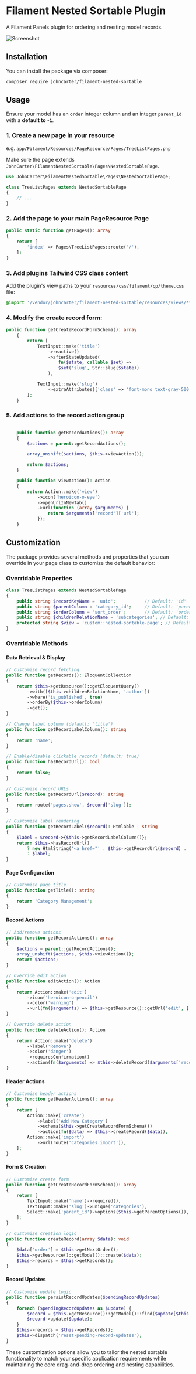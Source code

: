 # Filament Nested Sortable Plugin

A Filament Panels plugin for ordering and nesting model records.

![Screenshot](images/screenshot.png)

## Installation

You can install the package via composer:

```bash
composer require johncarter/filament-nested-sortable
```

## Usage

Ensure your model has an `order` integer column and an integer `parent_id` with a **default to `-1`**.

### 1. Create a new page in your resource
e.g. `app/Filament/Resources/PageResource/Pages/TreeListPages.php`

Make sure the page extends `JohnCarter\FilamentNestedSortable\Pages\NestedSortablePage`.

```php
use JohnCarter\FilamentNestedSortable\Pages\NestedSortablePage;

class TreeListPages extends NestedSortablePage
{
    // ...
}
```

### 2. Add the page to your main PageResource Page
```php
public static function getPages(): array
{
    return [
        'index' => Pages\TreeListPages::route('/'),
    ];
}
```

### 3. Add plugins Tailwind CSS class content
Add the plugin's view paths to your `resources/css/filament/cp/theme.css` file:

```css
@import '/vendor/johncarter/filament-nested-sortable/resources/views/**/*.blade.php';
```

### 4. Modify the create record form:

```php
public function getCreateRecordFormSchema(): array
    {
        return [
            TextInput::make('title')
                ->reactive()
                ->afterStateUpdated(
                    fn($state, callable $set) =>
                    $set('slug', Str::slug($state))
                ),

            TextInput::make('slug')
                ->extraAttributes(['class' => 'font-mono text-gray-500']),
        ];
    }
```

### 5. Add actions to the record action group
```php

    public function getRecordActions(): array
    {
        $actions = parent::getRecordActions();

        array_unshift($actions, $this->viewAction());

        return $actions;
    }

    public function viewAction(): Action
    {
        return Action::make('view')
            ->icon('heroicon-o-eye')
            ->openUrlInNewTab()
            ->url(function (array $arguments) {
                return $arguments['record']['url'];
            });
    }
```

## Customization

The package provides several methods and properties that you can override in your page class to customize the default behavior:

### Overridable Properties

```php
class TreeListPages extends NestedSortablePage
{
    public string $recordKeyName = 'uuid';           // Default: 'id'
    public string $parentColumn = 'category_id';     // Default: 'parent_id'
    public string $orderColumn = 'sort_order';       // Default: 'order'
    public string $childrenRelationName = 'subcategories'; // Default: 'children'
    protected string $view = 'custom::nested-sortable-page'; // Default: 'filament-nested-sortable::pages.nested-sortable-page'
}
```

### Overridable Methods

#### Data Retrieval & Display

```php
// Customize record fetching
public function getRecords(): EloquentCollection
{
    return $this->getResource()::getEloquentQuery()
        ->with([$this->childrenRelationName, 'author'])
        ->where('is_published', true)
        ->orderBy($this->orderColumn)
        ->get();
}

// Change label column (default: 'title')
public function getRecordLabelColumn(): string
{
    return 'name';
}

// Enable/disable clickable records (default: true)
public function hasRecordUrl(): bool
{
    return false;
}

// Customize record URLs
public function getRecordUrl($record): string
{
    return route('pages.show', $record['slug']);
}

// Customize label rendering
public function getRecordLabel($record): Htmlable | string
{
    $label = $record->{$this->getRecordLabelColumn()};
    return $this->hasRecordUrl() 
        ? new HtmlString('<a href="' . $this->getRecordUrl($record) . '">' . $label . '</a>')
        : $label;
}
```

#### Page Configuration

```php
// Customize page title
public function getTitle(): string
{
    return 'Category Management';
}
```

#### Record Actions

```php
// Add/remove actions
public function getRecordActions(): array
{
    $actions = parent::getRecordActions();
    array_unshift($actions, $this->viewAction());
    return $actions;
}

// Override edit action
public function editAction(): Action
{
    return Action::make('edit')
        ->icon('heroicon-o-pencil')
        ->color('warning')
        ->url(fn($arguments) => $this->getResource()::getUrl('edit', ['record' => $arguments['record'][$this->recordKeyName]]));
}

// Override delete action
public function deleteAction(): Action
{
    return Action::make('delete')
        ->label('Remove')
        ->color('danger')
        ->requiresConfirmation()
        ->action(fn($arguments) => $this->deleteRecord($arguments['record'][$this->recordKeyName]));
}
```

#### Header Actions

```php
// Customize header actions
public function getHeaderActions(): array
{
    return [
        Action::make('create')
            ->label('Add New Category')
            ->schema($this->getCreateRecordFormSchema())
            ->action(fn($data) => $this->createRecord($data)),
        Action::make('import')
            ->url(route('categories.import')),
    ];
}
```

#### Form & Creation

```php
// Customize create form
public function getCreateRecordFormSchema(): array
{
    return [
        TextInput::make('name')->required(),
        TextInput::make('slug')->unique('categories'),
        Select::make('parent_id')->options($this->getParentOptions()),
    ];
}

// Customize creation logic
public function createRecord(array $data): void
{
    $data['order'] = $this->getNextOrder();
    $this->getResource()::getModel()::create($data);
    $this->records = $this->getRecords();
}
```

#### Record Updates

```php
// Customize update logic
public function persistRecordUpdates($pendingRecordUpdates)
{
    foreach ($pendingRecordUpdates as $update) {
        $record = $this->getResource()::getModel()::find($update[$this->recordKeyName]);
        $record->update($update);
    }
    $this->records = $this->getRecords();
    $this->dispatch('reset-pending-record-updates');
}
```

These customization options allow you to tailor the nested sortable functionality to match your specific application requirements while maintaining the core drag-and-drop ordering and nesting capabilities.
